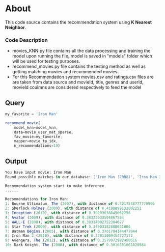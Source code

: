 # About
This code source contains the recommendation system using **K Nearest Neighbor**.
### Code Description
* movies_KNN.py file contains all the data processing and training the model upon running the file, model is saved in "models" folder which will be used for testing purposes.
* recommend_movies.py file contains the testing method as well as getting matching movies and recommended movies.
* For this Recommendation system movies.csv and ratings.csv files are are taken from data source and movieId, title, genres and userId, movieId coulmns are considered respectively to feed the model
## Query
```javascript
my_favorite = 'Iron Man'

recommend_movie(
    model_knn=model_knn,
    data=movie_user_mat_sparse,
    fav_movie=my_favorite,
    mapper=movie_to_idx,
    n_recommendations=10)
```
## Output

```javascript
You have input movie: Iron Man
Found possible matches in our database: ['Iron Man (2008)', 'Iron Man 3 (2013)', 'Iron Man 2 (2010)']

Recommendation system start to make inference
......

Recommendations for Iron Man:
1: Bourne Ultimatum, The (2007), with distance of 0.4217848777770996
2: Sherlock Holmes (2009), with distance of 0.4190899133682251
3: Inception (2010), with distance of 0.39293038845062256
4: Avatar (2009), with distance of 0.38322633504867554
5: WALL·E (2008), with distance of 0.38314002752304077
6: Star Trek (2009), with distance of 0.37503182888031006
7: Batman Begins (2005), with distance of 0.3701704144477844
8: Iron Man 2 (2010), with distance of 0.37011009454727173
9: Avengers, The (2012), with distance of 0.3579972982406616
10: Dark Knight, The (2008), with distance of 0.3010351061820984
```
